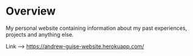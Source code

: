 # Overview
My personal website containing information about my past experiences, projects and anything else.

Link --> https://andrew-guise-website.herokuapp.com/
